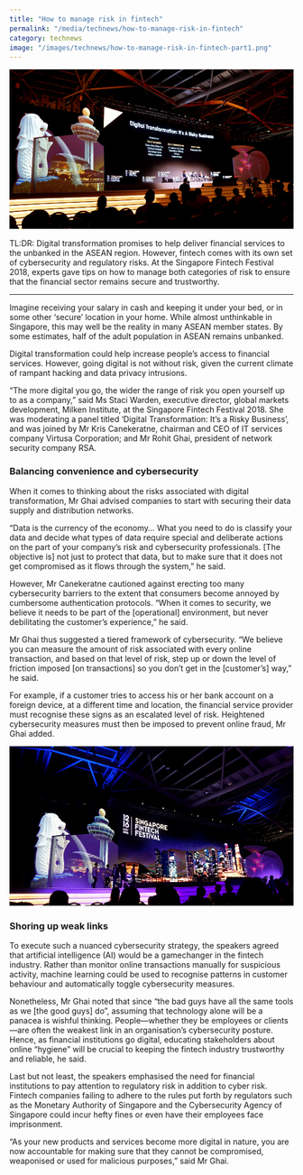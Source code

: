 ```yaml
---
title: "How to manage risk in fintech"
permalink: "/media/technews/how-to-manage-risk-in-fintech"
category: technews
image: "/images/technews/how-to-manage-risk-in-fintech-part1.png"
---
```

      
![Singapore Fintech Festival 2018](/images/technews/how-to-manage-risk-in-fintech-part1.png)

TL:DR: Digital transformation promises to help deliver financial services to the unbanked in the ASEAN region. However, fintech comes with its own set of cybersecurity and regulatory risks. At the Singapore Fintech Festival 2018, experts gave tips on how to manage both categories of risk to ensure that the financial sector remains secure and trustworthy. 

---
Imagine receiving your salary in cash and keeping it under your bed, or in some other ‘secure’ location in your home. While almost unthinkable in Singapore, this may well be the reality in many ASEAN member states. By some estimates, half of the adult population in ASEAN remains unbanked.

Digital transformation could help increase people’s access to financial services. However, going digital is not without risk, given the current climate of rampant hacking and data privacy intrusions.

“The more digital you go, the wider the range of risk you open yourself up to as a company,” said Ms Staci Warden, executive director, global markets development, Milken Institute, at the Singapore Fintech Festival 2018. She was moderating a panel titled ‘Digital Transformation: It’s a Risky Business’, and was joined by Mr Kris Canekeratne, chairman and CEO of IT services company Virtusa Corporation; and Mr Rohit Ghai, president of network security company RSA. 

### **Balancing convenience and cybersecurity**

When it comes to thinking about the risks associated with digital transformation, Mr Ghai advised companies to start with securing their data supply and distribution networks.

“Data is the currency of the economy… What you need to do is classify your data and decide what types of data require special and deliberate actions on the part of your company’s risk and cybersecurity professionals. [The objective is] not just to protect that data, but to make sure that it does not get compromised as it flows through the system,” he said.

However, Mr Canekeratne cautioned against erecting too many cybersecurity barriers to the extent that consumers become annoyed by cumbersome authentication protocols. “When it comes to security, we believe it needs to be part of the [operational] environment, but never debilitating the customer’s experience,” he said.

Mr Ghai thus suggested a tiered framework of cybersecurity. “We believe you can measure the amount of risk associated with every online transaction, and based on that level of risk, step up or down the level of friction imposed [on transactions] so you don’t get in the [customer’s] way,” he said.

For example, if a customer tries to access his or her bank account on a foreign device, at a different time and location, the financial service provider must recognise these signs as an escalated level of risk. Heightened cybersecurity measures must then be imposed to prevent online fraud, Mr Ghai added.

![Singapore Fintech Festival 2018](/images/technews/how-to-manage-risk-in-fintech-part2.png)

### **Shoring up weak links**

To execute such a nuanced cybersecurity strategy, the speakers agreed that artificial intelligence (AI) would be a gamechanger in the fintech industry. Rather than monitor online transactions manually for suspicious activity, machine learning could be used to recognise patterns in customer behaviour and automatically toggle cybersecurity measures.

Nonetheless, Mr Ghai noted that since “the bad guys have all the same tools as we [the good guys] do”, assuming that technology alone will be a panacea is wishful thinking. People—whether they be employees or clients—are often the weakest link in an organisation’s cybersecurity posture. Hence, as financial institutions go digital, educating stakeholders about online “hygiene” will be crucial to keeping the fintech industry trustworthy and reliable, he said.

Last but not least, the speakers emphasised the need for financial institutions to pay attention to regulatory risk in addition to cyber risk. Fintech companies failing to adhere to the rules put forth by regulators such as the Monetary Authority of Singapore and the Cybersecurity Agency of Singapore could incur hefty fines or even have their employees face imprisonment.

“As your new products and services become more digital in nature, you are now accountable for making sure that they cannot be compromised, weaponised or used for malicious purposes,” said Mr Ghai.
